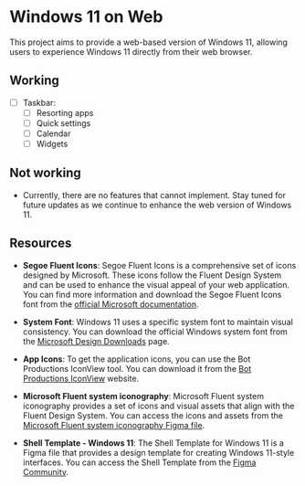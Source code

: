 # Windows 11 on Web

This project aims to provide a web-based version of Windows 11, allowing users to experience Windows 11 directly from their web browser.

## Working

- [ ] Taskbar:
  - [ ] Resorting apps
  - [ ] Quick settings
  - [ ] Calendar
  - [ ] Widgets

## Not working

- Currently, there are no features that cannot implement. Stay tuned for future updates as we continue to enhance the web version of Windows 11.

## Resources

- **Segoe Fluent Icons**: Segoe Fluent Icons is a comprehensive set of icons designed by Microsoft. These icons follow the Fluent Design System and can be used to enhance the visual appeal of your web application. You can find more information and download the Segoe Fluent Icons font from the [official Microsoft documentation](https://learn.microsoft.com/en-us/windows/apps/design/style/segoe-fluent-icons-font).

- **System Font**: Windows 11 uses a specific system font to maintain visual consistency. You can download the official Windows system font from the [Microsoft Design Downloads](https://learn.microsoft.com/en-us/windows/apps/design/downloads/#fonts) page.

- **App Icons**: To get the application icons, you can use the Bot Productions IconView tool. You can download it from the [Bot Productions IconView](https://www.botproductions.com/iconview/download.html) website.

- **Microsoft Fluent system iconography**: Microsoft Fluent system iconography provides a set of icons and visual assets that align with the Fluent Design System. You can access the icons and assets from the [Microsoft Fluent system iconography Figma file](https://www.figma.com/community/file/836835755999342788).

- **Shell Template - Windows 11**: The Shell Template for Windows 11 is a Figma file that provides a design template for creating Windows 11-style interfaces. You can access the Shell Template from the [Figma Community](https://www.figma.com/community/file/1035524331682993208).
